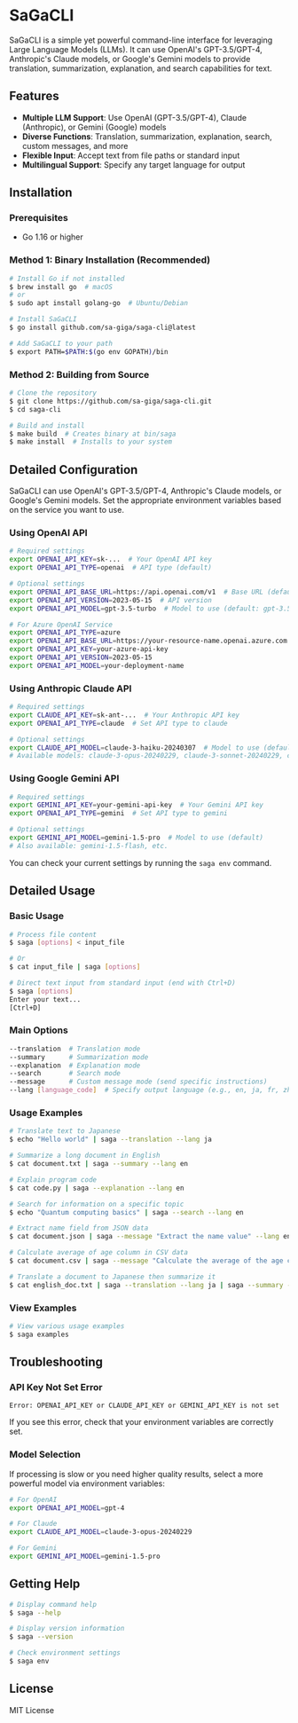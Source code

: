 # SaGaCLI

SaGaCLI is a simple yet powerful command-line interface for leveraging Large Language Models (LLMs). It can use OpenAI's GPT-3.5/GPT-4, Anthropic's Claude models, or Google's Gemini models to provide translation, summarization, explanation, and search capabilities for text.

## Features

- **Multiple LLM Support**: Use OpenAI (GPT-3.5/GPT-4), Claude (Anthropic), or Gemini (Google) models
- **Diverse Functions**: Translation, summarization, explanation, search, custom messages, and more
- **Flexible Input**: Accept text from file paths or standard input
- **Multilingual Support**: Specify any target language for output

## Installation

### Prerequisites

- Go 1.16 or higher

### Method 1: Binary Installation (Recommended)

```bash
# Install Go if not installed
$ brew install go  # macOS
# or
$ sudo apt install golang-go  # Ubuntu/Debian

# Install SaGaCLI
$ go install github.com/sa-giga/saga-cli@latest

# Add SaGaCLI to your path
$ export PATH=$PATH:$(go env GOPATH)/bin
```

### Method 2: Building from Source

```bash
# Clone the repository
$ git clone https://github.com/sa-giga/saga-cli.git
$ cd saga-cli

# Build and install
$ make build  # Creates binary at bin/saga
$ make install  # Installs to your system
```

## Detailed Configuration

SaGaCLI can use OpenAI's GPT-3.5/GPT-4, Anthropic's Claude models, or Google's Gemini models. Set the appropriate environment variables based on the service you want to use.

### Using OpenAI API

```bash
# Required settings
export OPENAI_API_KEY=sk-...  # Your OpenAI API key
export OPENAI_API_TYPE=openai  # API type (default)

# Optional settings
export OPENAI_API_BASE_URL=https://api.openai.com/v1  # Base URL (default)
export OPENAI_API_VERSION=2023-05-15  # API version
export OPENAI_API_MODEL=gpt-3.5-turbo  # Model to use (default: gpt-3.5-turbo)

# For Azure OpenAI Service
export OPENAI_API_TYPE=azure
export OPENAI_API_BASE_URL=https://your-resource-name.openai.azure.com
export OPENAI_API_KEY=your-azure-api-key
export OPENAI_API_VERSION=2023-05-15
export OPENAI_API_MODEL=your-deployment-name
```

### Using Anthropic Claude API

```bash
# Required settings
export CLAUDE_API_KEY=sk-ant-...  # Your Anthropic API key
export OPENAI_API_TYPE=claude  # Set API type to claude

# Optional settings
export CLAUDE_API_MODEL=claude-3-haiku-20240307  # Model to use (default)
# Available models: claude-3-opus-20240229, claude-3-sonnet-20240229, claude-3-haiku-20240307, etc.
```

### Using Google Gemini API

```bash
# Required settings
export GEMINI_API_KEY=your-gemini-api-key  # Your Gemini API key
export OPENAI_API_TYPE=gemini  # Set API type to gemini

# Optional settings
export GEMINI_API_MODEL=gemini-1.5-pro  # Model to use (default)
# Also available: gemini-1.5-flash, etc.
```

You can check your current settings by running the `saga env` command.

## Detailed Usage

### Basic Usage

```bash
# Process file content
$ saga [options] < input_file

# Or
$ cat input_file | saga [options]

# Direct text input from standard input (end with Ctrl+D)
$ saga [options]
Enter your text...
[Ctrl+D]
```

### Main Options

```bash
--translation  # Translation mode
--summary      # Summarization mode
--explanation  # Explanation mode
--search       # Search mode
--message      # Custom message mode (send specific instructions)
--lang [language_code]  # Specify output language (e.g., en, ja, fr, zh, etc.)
```

### Usage Examples

```bash
# Translate text to Japanese
$ echo "Hello world" | saga --translation --lang ja

# Summarize a long document in English
$ cat document.txt | saga --summary --lang en

# Explain program code
$ cat code.py | saga --explanation --lang en

# Search for information on a specific topic
$ echo "Quantum computing basics" | saga --search --lang en

# Extract name field from JSON data
$ cat document.json | saga --message "Extract the name value" --lang en

# Calculate average of age column in CSV data
$ cat document.csv | saga --message "Calculate the average of the age column" --lang en

# Translate a document to Japanese then summarize it
$ cat english_doc.txt | saga --translation --lang ja | saga --summary --lang ja
```

### View Examples

```bash
# View various usage examples
$ saga examples
```

## Troubleshooting

### API Key Not Set Error

```
Error: OPENAI_API_KEY or CLAUDE_API_KEY or GEMINI_API_KEY is not set
```

If you see this error, check that your environment variables are correctly set.

### Model Selection

If processing is slow or you need higher quality results, select a more powerful model via environment variables:

```bash
# For OpenAI
export OPENAI_API_MODEL=gpt-4

# For Claude
export CLAUDE_API_MODEL=claude-3-opus-20240229

# For Gemini
export GEMINI_API_MODEL=gemini-1.5-pro
```

## Getting Help

```bash
# Display command help
$ saga --help

# Display version information
$ saga --version

# Check environment settings
$ saga env
```

## License

MIT License
